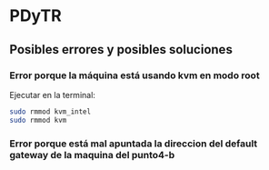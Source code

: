 # PDyTR

## Posibles errores y posibles soluciones

### Error porque la máquina está usando kvm en modo root
Ejecutar en la terminal:
```bash
sudo rmmod kvm_intel
sudo rmmod kvm
```

### Error porque está mal apuntada la direccion del default gateway de la maquina del punto4-b